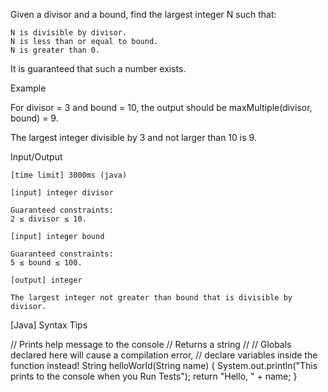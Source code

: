 Given a divisor and a bound, find the largest integer N such that:

    N is divisible by divisor.
    N is less than or equal to bound.
    N is greater than 0.

It is guaranteed that such a number exists.

Example

For divisor = 3 and bound = 10, the output should be
maxMultiple(divisor, bound) = 9.

The largest integer divisible by 3 and not larger than 10 is 9.

Input/Output

    [time limit] 3000ms (java)

    [input] integer divisor

    Guaranteed constraints:
    2 ≤ divisor ≤ 10.

    [input] integer bound

    Guaranteed constraints:
    5 ≤ bound ≤ 100.

    [output] integer

    The largest integer not greater than bound that is divisible by divisor.

[Java] Syntax Tips

// Prints help message to the console
// Returns a string
//
// Globals declared here will cause a compilation error,
// declare variables inside the function instead!
String helloWorld(String name) {
    System.out.println("This prints to the console when you Run Tests");
    return "Hello, " + name;
}

